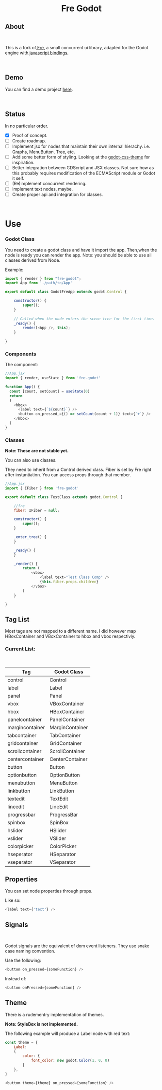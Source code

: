 <h1 align="center">Fre Godot</h1>

## About
<br>

This is a fork of<a href="https://github.com/yisar/fre"> Fre</a>, a small concurrent ui library, adapted for the Godot engine with<a href="https://github.com/GodotExplorer/ECMAScript"> javascript bindings</a>.

<br>

## Demo

You can find a demo project <a href="https://github.com/Vercix/godot-fre-demo-project"> here</a>.

<br>

## Status

In no particular order.

- [x] Proof of concept.
- [ ] Create roadmap.
- [ ] Implement jsx for nodes that maintain their own internal hierachy. i.e. Graphs, MenuButton, Tree, etc.
- [ ] Add some better form of styling. Looking at the <a href="https://github.com/kuma-gee/godot-css-theme"> godot-css-theme</a> for inspiration.
- [ ] Better integration between GDScript and JSX classes. Not sure how as this probably requires modification of the ECMAScript module or Godot it self. 
- [ ] (Re)implement concurrent rendering.
- [ ] Implement text nodes, maybe.
- [ ] Create proper api and integration for classes.

<br>


# Use

### Godot Class

You need to create a godot class and have it import the app. Then,when the node is ready you can render the app. Note: you should be able to use all classes derived from Node.

Example:

```js
import { render } from "fre-godot";
import App from './path/to/App'

export default class GodotFreApp extends godot.Control {

	constructor() {
		super();	
	}
	
	// Called when the node enters the scene tree for the first time.
	_ready() {
		render(<App />, this);
	}
	
}
```
### Components

The component:

```js
//App.jsx
import { render, useState } from 'fre-godot'

function App() {
  const [count, setCount] = useState(0)
  return 
  (
    <hbox>
      <label text={`${count}`} />
      <button on_pressed_={() => setCount(count + 1)} text={`+`} />
    </hbox>
  )
}
```

### Classes

**Note: These are not stable yet.**  

You can also use classes.  
 
They need to inherit from a Control derived class. 
Fiber is set by Fre right after instantiation. You can access props through that member.

```js
//App.jsx
import { IFiber } from 'fre-godot'

export default class TestClass extends godot.Control {

    //fre
    fiber: IFiber = null;

    constructor() {
        super();
    }

    _enter_tree() {
    }

    _ready() {
    }

    _render() {
        return (
            <vbox>
                <label text="Test Class Comp" />
                {this.fiber.props.children}
            </vbox>
        )
    }

}
```

## Tag List

Most tags are not mapped to a different name. I did however map HBoxContainer and VBoxContainer to hbox and vbox respectivly.

### Current List:
<div align="center">
<br>

| Tag             | Godot Class     |
|-----------------|-----------------|
| control         | Control         |
| label           | Label           |
| panel           | Panel           |
| vbox            | VBoxContainer   |
| hbox            | HBoxContainer   |
| panelcontainer  | PanelContainer  |
| margincontainer | MarginContainer |
| tabcontainer    | TabContainer    |
| gridcontainer   | GridContainer   |
| scrollcontainer | ScrollContainer |
| centercontainer | CenterContainer |
| button          | Button          |
| optionbutton    | OptionButton    |
| menubutton      | MenuButton      |
| linkbutton      | LinkButton      |
| textedit        | TextEdit        |
| lineedit        | LineEdit        |
| progressbar     | ProgressBar     |
| spinbox         | SpinBox         |
| hslider         | HSlider         |
| vslider         | VSlider         |
| colorpicker     | ColorPicker     |
| hseperator      | HSeparator      |
| vseperator      | VSeparator      |
</div>


## Properties

You can set node properties through props.

Like so:

```js
<label text={'text'} />
```

## Signals
<br>

Godot signals are the equivalent of dom event listeners.
They use snake case naming convention.

Use the following:

```js
<button on_pressed={someFunction} />
```

Instead of:

```js
<button onPressed={someFunction} />
```

## Theme

There is a rudementry implementation of themes. 

**Note: StyleBox is not implemented.**

The following example will produce a Label node with red text:

```js
const theme = {
	Label:
	{
		color: {
			font_color: new godot.Color(1, 0, 0)
		}
	},
}

<button theme={theme} on_pressed={someFunction} />
```
